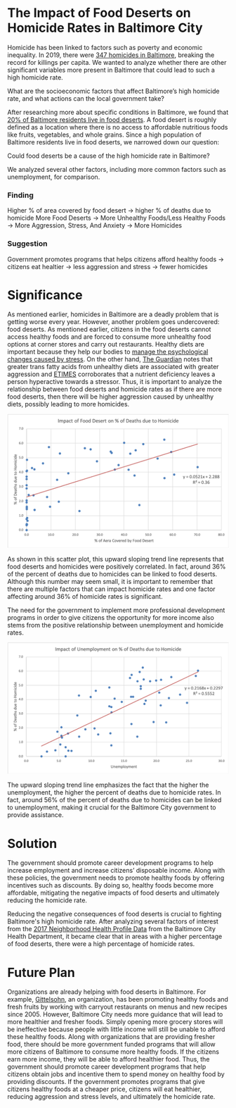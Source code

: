 # The Impact of Food Deserts on Homicide Rates in Baltimore City
Homicide has been linked to factors such as poverty and economic inequality. In 2019, there were [347 homicides in Baltimore](https://www.cnn.com/2019/12/31/americas/baltimore-2019-homicides/index.html), breaking the record for killings per capita. We wanted to analyze whether there are other significant variables more present in Baltimore that could lead to such a high homicide rate.

What are the socioeconomic factors that affect Baltimore’s high homicide rate, and what actions can the local government take?

After researching more about specific conditions in Baltimore, we found that [20% of Baltimore residents live in food deserts](https://www.umaryland.edu/gogreen/news/food/combating-the-urban-food-desert.php). A food desert is roughly defined as a location where there is no access to affordable nutritious foods like fruits, vegetables, and whole grains. Since a high population of Baltimore residents live in food deserts, we narrowed down our question:

Could food deserts be a cause of the high homicide rate in Baltimore?

We analyzed several other factors, including more common factors such as unemployment, for comparison.
### Finding
Higher % of area covered by food desert →  higher % of deaths due to homicide 
More Food Deserts →  More Unhealthy Foods/Less Healthy Foods →  More Aggression, Stress, And Anxiety → More Homicides 

### Suggestion
Government promotes programs that helps citizens afford healthy foods → citizens eat healtier → less aggression and stress → fewer homicides

# Significance
As mentioned earlier, homicides in Baltimore are a deadly problem that is getting worse every year. However, another problem goes undercovered: food deserts. As mentioned earlier, citizens in the food deserts cannot access healthy foods and are forced to consume more unhealthy food options at corner stores and carry out restaurants. Healthy diets are important because they help our bodies to [manage the psychological changes caused by stress](https://www.bbcgoodfood.com/howto/guide/stress-diet-can-foods-help). On the other hand, [The Guardian](https://www.theguardian.com/lifeandstyle/wordofmouth/2013/apr/24/can-food-make-you-angry) notes that greater trans fatty acids from unhealthy diets are associated with greater aggression and [ETIMES](https://timesofindia.indiatimes.com/life-style/health-fitness/diet/Junk-food-leads-to-anger-issues/articleshow/19946022.cms) corroborates that a nutrient deficiency leaves a person hyperactive towards a stressor. Thus, it is important to analyze the relationship between food deserts and homicide rates as if there are more food deserts, then there will be higher aggression caused by unhealthy diets, possibly leading to more homicides.

![alt_text](https://github.com/AndrealZhang/Food_Deserts_and_Homicide_Rates_in_Baltimore_City/blob/master/fooddesertscatter.png)

As shown in this scatter plot, this upward sloping trend line represents that food deserts and homicides were positively correlated. In fact, around 36% of the percent of deaths due to homicides can be linked to food deserts. Although this number may seem small, it is important to remember that there are multiple factors that can impact homicide rates and one factor affecting around 36% of homicide rates is significant. 

The need for the government to implement more professional development programs in order to give citizens the opportunity for more income also stems from the positive relationship between unemployment and homicide rates.

![alt_text](https://github.com/AndrealZhang/Food_Deserts_and_Homicide_Rates_in_Baltimore_City/blob/master/unemploymentscatter.png)

The upward sloping trend line emphasizes the fact that the higher the unemployment, the higher the percent of deaths due to homicide rates. In fact, around 56% of the percent of deaths due to homicides can be linked to unemployment, making it crucial for the Baltimore City government to provide assistance. 


# Solution
The government should promote career development programs to help increase employment and increase citizens’ disposable income. Along with these policies, the government needs to promote healthy foods by offering incentives such as discounts. By doing so, healthy foods become more affordable, mitigating the negative impacts of food deserts and ultimately reducing the homicide rate. 

Reducing the negative consequences of food deserts is crucial to fighting Baltimore's high homicide rate. After analyzing several factors of interest from the [2017 Neighborhood Health Profile Data](https://health.baltimorecity.gov/neighborhoods/neighborhood-health-profile-reports) from the Baltimore City Health Department, it became clear that in areas with a higher percentage of food deserts, there were a high percentage of homicide rates.

# Future Plan
Organizations are already helping with food deserts in Baltimore. For example, [Gittelsohn](https://www.politico.com/news/magazine/2020/01/23/baltimore-food-desert-policy-100121), an organization, has been promoting healthy foods and fresh fruits by working with carryout restaurants on menus and new recipes since 2005. However, Baltimore City needs more guidance that will lead to more healthier and fresher foods. Simply opening more grocery stores will be ineffective because people with little income will still be unable to afford these healthy foods. Along with organizations that are providing fresher food, there should be more government funded programs that will allow more citizens of Baltimore to consume more healthy foods. If the citizens earn more income, they will be able to afford healthier food. Thus, the government should promote career development programs that help citizens obtain jobs and incentive them to spend money on healthy food by providing discounts. If the government promotes programs that give citizens healthy foods at a cheaper price, citizens will eat healthier, reducing aggression and stress levels, and ultimately the homicide rate.

